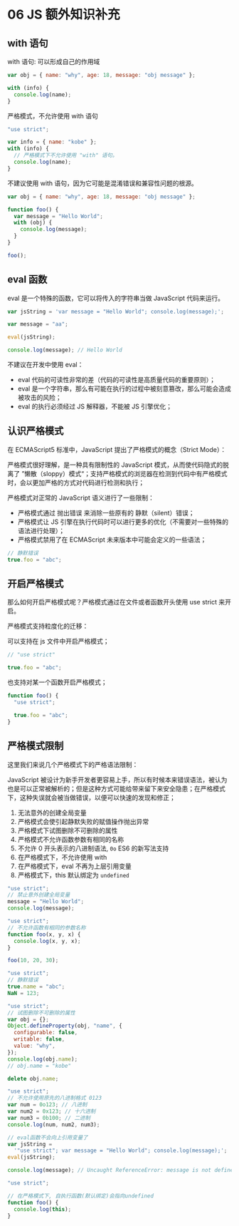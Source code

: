 # 06 JS 额外知识补充

## with 语句

with 语句: 可以形成自己的作用域

```js
var obj = { name: "why", age: 18, message: "obj message" };

with (info) {
  console.log(name);
}
```

严格模式，不允许使用 with 语句

```js
"use strict";

var info = { name: "kobe" };
with (info) {
  // 严格模式下不允许使用 "with" 语句。
  console.log(name);
}
```

不建议使用 with 语句，因为它可能是混淆错误和兼容性问题的根源。

```js
var obj = { name: "why", age: 18, message: "obj message" };

function foo() {
  var message = "Hello World";
  with (obj) {
    console.log(message);
  }
}

foo();
```

## eval 函数

eval 是一个特殊的函数，它可以将传入的字符串当做 JavaScript 代码来运行。

```js
var jsString = 'var message = "Hello World"; console.log(message);';

var message = "aa";

eval(jsString);

console.log(message); // Hello World
```

不建议在开发中使用 eval：

- eval 代码的可读性非常的差（代码的可读性是高质量代码的重要原则）；
- eval 是一个字符串，那么有可能在执行的过程中被刻意篡改，那么可能会造成被攻击的风险；
- eval 的执行必须经过 JS 解释器，不能被 JS 引擎优化；

## 认识严格模式

在 ECMAScript5 标准中，JavaScript 提出了严格模式的概念（Strict Mode）：

严格模式很好理解，是一种具有限制性的 JavaScript 模式，从而使代码隐式的脱离了 ”懒散（sloppy）模式“；支持严格模式的浏览器在检测到代码中有严格模式时，会以更加严格的方式对代码进行检测和执行；

严格模式对正常的 JavaScript 语义进行了一些限制：

- 严格模式通过 抛出错误 来消除一些原有的 静默（silent）错误；
- 严格模式让 JS 引擎在执行代码时可以进行更多的优化（不需要对一些特殊的语法进行处理）；
- 严格模式禁用了在 ECMAScript 未来版本中可能会定义的一些语法；

```js
// 静默错误
true.foo = "abc";
```

## 开启严格模式

那么如何开启严格模式呢？严格模式通过在文件或者函数开头使用 use strict 来开启。

严格模式支持粒度化的迁移：

可以支持在 js 文件中开启严格模式；

```js
// "use strict"

true.foo = "abc";
```

也支持对某一个函数开启严格模式；

```js
function foo() {
  "use strict";

  true.foo = "abc";
}
```

## 严格模式限制

这里我们来说几个严格模式下的严格语法限制：

JavaScript 被设计为新手开发者更容易上手，所以有时候本来错误语法，被认为也是可以正常被解析的；但是这种方式可能给带来留下来安全隐患；在严格模式下，这种失误就会被当做错误，以便可以快速的发现和修正；

1. 无法意外的创建全局变量
2. 严格模式会使引起静默失败的赋值操作抛出异常
3. 严格模式下试图删除不可删除的属性
4. 严格模式不允许函数参数有相同的名称
5. 不允许 0 开头表示的八进制语法, `0o` ES6 的新写法支持
6. 在严格模式下，不允许使用 with
7. 在严格模式下，eval 不再为上层引用变量
8. 严格模式下，this 默认绑定为 `undefined`

```js
"use strict";
// 禁止意外创建全局变量
message = "Hello World";
console.log(message);
```

```js
"use strict";
// 不允许函数有相同的参数名称
function foo(x, y, x) {
  console.log(x, y, x);
}

foo(10, 20, 30);
```

```js
"use strict";
// 静默错误
true.name = "abc";
NaN = 123;
```

```js
"use strict";
// 试图删除不可删除的属性
var obj = {};
Object.defineProperty(obj, "name", {
  configurable: false,
  writable: false,
  value: "why",
});
console.log(obj.name);
// obj.name = "kobe"

delete obj.name;
```

```js
"use strict";
// 不允许使用原先的八进制格式 0123
var num = 0o123; // 八进制
var num2 = 0x123; // 十六进制
var num3 = 0b100; // 二进制
console.log(num, num2, num3);
```

```js
// eval函数不会向上引用变量了
var jsString =
  '"use strict"; var message = "Hello World"; console.log(message);';
eval(jsString);

console.log(message); // Uncaught ReferenceError: message is not defined
```

```js
"use strict";

// 在严格模式下, 自执行函数(默认绑定)会指向undefined
function foo() {
  console.log(this);
}
```
